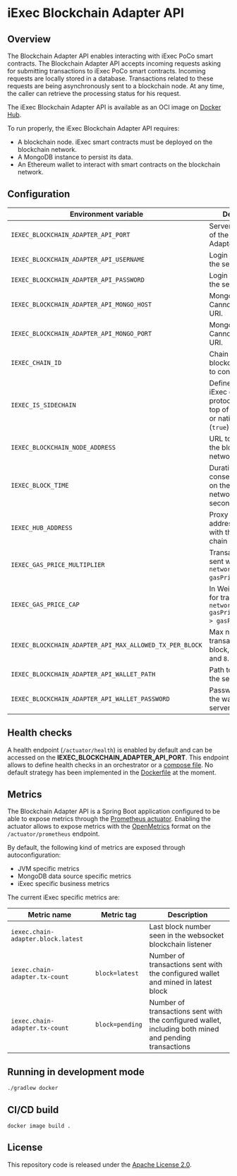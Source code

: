 # iExec Blockchain Adapter API

## Overview

The Blockchain Adapter API enables interacting with iExec PoCo smart contracts.
The Blockchain Adapter API accepts incoming requests asking for submitting transactions to iExec PoCo smart contracts.
Incoming requests are locally stored in a database.
Transactions related to these requests are being asynchronously sent to a blockchain node.
At any time, the caller can retrieve the processing status for his request.

The iExec Blockchain Adapter API is available as an OCI image
on [Docker Hub](https://hub.docker.com/r/iexechub/iexec-blockchain-adapter-api/tags).

To run properly, the iExec Blockchain Adapter API requires:

* A blockchain node. iExec smart contracts must be deployed on the blockchain network.
* A MongoDB instance to persist its data.
* An Ethereum wallet to interact with smart contracts on the blockchain network.

## Configuration

| Environment variable                                    | Description                                                                                            | Type             | Default value                                |
|---------------------------------------------------------|--------------------------------------------------------------------------------------------------------|------------------|----------------------------------------------|
| `IEXEC_BLOCKCHAIN_ADAPTER_API_PORT`                     | Server HTTP port of the Blockchain Adapter API.                                                        | Positive integer | `13010`                                      |
| `IEXEC_BLOCKCHAIN_ADAPTER_API_USERNAME`                 | Login username of the server.                                                                          | String           | `admin`                                      |
| `IEXEC_BLOCKCHAIN_ADAPTER_API_PASSWORD`                 | Login password of the server.                                                                          | String           | `whatever`                                   |
| `IEXEC_BLOCKCHAIN_ADAPTER_API_MONGO_HOST`               | Mongo server host. Cannot be set with URI.                                                             | String           | `localhost`                                  |
| `IEXEC_BLOCKCHAIN_ADAPTER_API_MONGO_PORT`               | Mongo server port. Cannot be set with URI.                                                             | Positive integer | `13012`                                      |
| `IEXEC_CHAIN_ID`                                        | Chain ID of the blockchain network to connect.                                                         | Positive integer | `134`                                        |
| `IEXEC_IS_SIDECHAIN`                                    | Define whether iExec on-chain protocol is built on top of token (`false`) or native currency (`true`). | Boolean          | `true`                                       |
| `IEXEC_BLOCKCHAIN_NODE_ADDRESS`                         | URL to connect to the blockchain network.                                                              | URL              | `https://bellecour.iex.ec`                   |
| `IEXEC_BLOCK_TIME`                                      | Duration between consecutive blocks on the blockchain network, in seconds.                             | Positive integer | `5`                                          |
| `IEXEC_HUB_ADDRESS`                                     | Proxy contract address to interact with the iExec on-chain protocol.                                   | Ethereum Address | `0x3eca1B216A7DF1C7689aEb259fFB83ADFB894E7f` |
| `IEXEC_GAS_PRICE_MULTIPLIER`                            | Transactions will be sent with `networkGasPrice * gasPriceMultiplier`.                                 | Float            | `1.0`                                        |
| `IEXEC_GAS_PRICE_CAP`                                   | In Wei, will be used for transactions if `networkGasPrice * gasPriceMultiplier > gasPriceCap`.         | Positive integer | `22000000000`                                |
| `IEXEC_BLOCKCHAIN_ADAPTER_API_MAX_ALLOWED_TX_PER_BLOCK` | Max number of transactions per block, between `1` and `8`.                                             | Positive integer | `1`                                          |
| `IEXEC_BLOCKCHAIN_ADAPTER_API_WALLET_PATH`              | Path to the wallet of the server.                                                                      | String           | `src/main/resources/wallet.json`             |
| `IEXEC_BLOCKCHAIN_ADAPTER_API_WALLET_PASSWORD`          | Password to unlock the wallet of the server.                                                           | String           | `whatever`                                   |

## Health checks

A health endpoint (`/actuator/health`) is enabled by default and can be accessed on the **IEXEC_BLOCKCHAIN_ADAPTER_API_PORT**.
This endpoint allows to define health checks in an orchestrator or
a [compose file](https://github.com/compose-spec/compose-spec/blob/master/spec.md#healthcheck).
No default strategy has been implemented in the [Dockerfile](Dockerfile) at the moment.

## Metrics

The Blockchain Adapter API is a Spring Boot application configured to be able to expose metrics through
the [Prometheus actuator](https://docs.spring.io/spring-boot/docs/3.0.13/reference/html/actuator.html#actuator.metrics.export.prometheus).
Enabling the actuator allows to expose metrics with the [OpenMetrics](https://openmetrics.io/) format
on the `/actuator/prometheus` endpoint.

By default, the following kind of metrics are exposed through autoconfiguration:
- JVM specific metrics
- MongoDB data source specific metrics
- iExec specific business metrics

The current iExec specific metrics are:

| Metric name                        | Metric tag      | Description                                                                                           |
| ---------------------------------- | --------------- | ----------------------------------------------------------------------------------------------------- |
| `iexec.chain-adapter.block.latest` |                 | Last block number seen in the websocket blockchain listener                                           |
| `iexec.chain-adapter.tx-count`     | `block=latest`  | Number of transactions sent with the configured wallet and mined in latest block                      |
| `iexec.chain-adapter.tx-count`     | `block=pending` | Number of transactions sent with the configured wallet, including both mined and pending transactions |

## Running in development mode

`./gradlew docker`

## CI/CD build

`docker image build .`

## License

This repository code is released under the [Apache License 2.0](LICENSE).
